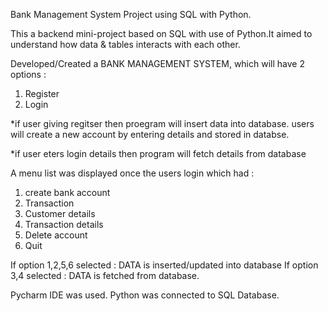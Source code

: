 Bank Management System Project using SQL with Python.

This a backend mini-project based on SQL with use of Python.It aimed to understand how data & tables interacts with each other.<br>

Developed/Created a BANK MANAGEMENT SYSTEM, which will have 2 options :
1) Register
2) Login

*if user giving regitser then proegram will insert data into database.
users will create a new account by entering details and stored in databse.

*if user eters login details then program will fetch details from database

A menu list was displayed once the users login which had :
1. create bank account
2. Transaction
3. Customer details 
4. Transaction details
5. Delete account
6. Quit

If option 1,2,5,6 selected : DATA is inserted/updated into database
If option 3,4 	selected   : DATA is fetched from database.

Pycharm IDE was used. Python was connected to SQL Database.
